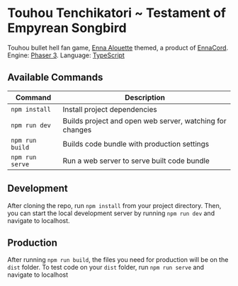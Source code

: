 # Touhou Tenchikatori ~ Testament of Empyrean Songbird
Touhou bullet hell fan game, [Enna Alouette](https://www.youtube.com/channel/UCR6qhsLpn62WVxCBK1dkLow?sub_confirmation=1) themed, a product of [EnnaCord](https://discord.gg/enna).
  Engine: [Phaser 3](https://newdocs.phaser.io/docs/3.55.2). Language: [TypeScript](https://www.typescriptlang.org/docs/)

## Available Commands

| Command | Description |
|---------|-------------|
| `npm install` | Install project dependencies |
| `npm run dev` | Builds project and open web server, watching for changes |
| `npm run build` | Builds code bundle with production settings  |
| `npm run serve` | Run a web server to serve built code bundle |

## Development

After cloning the repo, run `npm install` from your project directory. Then, you can start the local development
server by running `npm run dev` and navigate to localhost.

## Production

After running `npm run build`, the files you need for production will be on the `dist` folder. To test code on your `dist` folder, run `npm run serve` and navigate to localhost